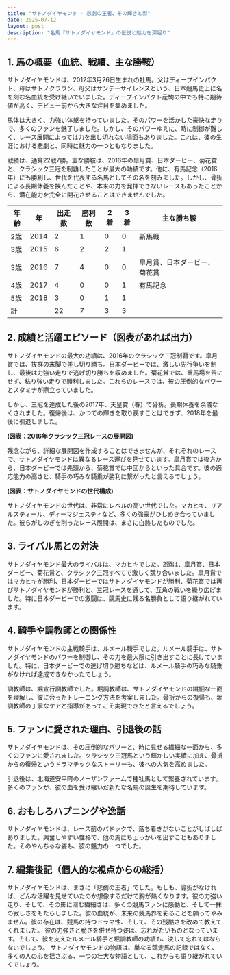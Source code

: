 ```yaml
---
title: "サトノダイヤモンド - 悲劇の王者、その輝きと影"
date: 2025-07-12
layout: post
description: "名馬『サトノダイヤモンド』の伝説と魅力を深堀り"
---
```


## 1. 馬の概要（血統、戦績、主な勝鞍）

サトノダイヤモンドは、2012年3月26日生まれの牡馬。父はディープインパクト、母はサトノクラウン、母父はサンデーサイレンスという、日本競馬史上に名を刻む名血統を受け継いでいました。ディープインパクト産駒の中でも特に期待値が高く、デビュー前から大きな注目を集めました。

馬体は大きく、力強い体躯を持っていました。そのパワーを活かした豪快な走りで、多くのファンを魅了しました。しかし、そのパワーゆえに、時に制御が難しく、レース展開によっては力を出し切れない場面もありました。これは、彼の生涯における悲劇と、同時に魅力の一つともなりました。

戦績は、通算22戦7勝。主な勝鞍は、2016年の皐月賞、日本ダービー、菊花賞と、クラシック三冠を制覇したことが最大の功績です。他に、有馬記念（2016年）にも勝利し、世代を代表する名馬としてその名を刻みました。しかし、骨折による長期休養を挟んだことや、本来の力を発揮できないレースもあったことから、潜在能力を完全に開花させることはできませんでした。

| 年齢 | 年 | 出走数 | 勝利数 | 2着 | 3着 | 主な勝ち鞍 |
|---|---|---|---|---|---|---|
| 2歳 | 2014 | 2 | 1 | 0 | 0 | 新馬戦 |
| 3歳 | 2015 | 6 | 2 | 2 | 1 |  |
| 3歳 | 2016 | 7 | 4 | 0 | 0 | 皐月賞、日本ダービー、菊花賞 |
| 4歳 | 2017 | 4 | 0 | 0 | 1 | 有馬記念 |
| 5歳 | 2018 | 3 | 0 | 1 | 1 |  |
| 計 |  | 22 | 7 | 3 | 3 |  |


## 2. 成績と活躍エピソード（図表があれば出力）

サトノダイヤモンドの最大の功績は、2016年のクラシック三冠制覇です。皐月賞では、抜群の末脚で差し切り勝ち。日本ダービーでは、激しい先行争いを制し、最後は力強い走りで逃げ切り勝ちを収めました。菊花賞では、重馬場を苦にせず、粘り強い走りで勝利しました。これらのレースでは、彼の圧倒的なパワーとスタミナが際立っていました。

しかし、三冠を達成した後の2017年、天皇賞（春）で骨折。長期休養を余儀なくされました。復帰後は、かつての輝きを取り戻すことはできず、2018年を最後に引退しました。

**(図表：2016年クラシック三冠レースの展開図)**

残念ながら、詳細な展開図を作成することはできませんが、それぞれのレースで、サトノダイヤモンドは異なるレース運びを見せています。皐月賞では後方から、日本ダービーでは先頭から、菊花賞では中団からといった具合です。彼の適応能力の高さと、騎手の巧みな騎乗が勝利に繋がったと言えるでしょう。

**(図表：サトノダイヤモンドの世代構成)**

サトノダイヤモンドの世代は、非常にレベルの高い世代でした。マカヒキ、リアルスティール、ディーマジェスティなど、多くの強豪がひしめき合っていました。彼らがしのぎを削ったレース展開は、まさに白熱したものでした。


## 3. ライバル馬との対決

サトノダイヤモンド最大のライバルは、マカヒキでした。2頭は、皐月賞、日本ダービー、菊花賞と、クラシック三冠すべてで激しく競り合いました。皐月賞ではマカヒキが勝利、日本ダービーではサトノダイヤモンドが勝利、菊花賞では再びサトノダイヤモンドが勝利と、三冠レースを通して、互角の戦いを繰り広げました。特に日本ダービーでの激闘は、競馬史に残る名勝負として語り継がれています。


## 4. 騎手や調教師との関係性

サトノダイヤモンドの主戦騎手は、ルメール騎手でした。ルメール騎手は、サトノダイヤモンドのパワーを制御し、その力を最大限に引き出すことに長けていました。特に、日本ダービーでの逃げ切り勝ちなどは、ルメール騎手の巧みな騎乗がなければ達成できなかったでしょう。

調教師は、堀宣行調教師でした。堀調教師は、サトノダイヤモンドの繊細な一面を理解し、彼に合ったトレーニング方法を考案しました。骨折からの復帰も、堀調教師の丁寧なケアと指導があってこそ実現できたと言えるでしょう。


## 5. ファンに愛された理由、引退後の話

サトノダイヤモンドは、その圧倒的なパワーと、時に見せる繊細な一面から、多くのファンに愛されました。クラシック三冠馬という輝かしい実績に加え、骨折からの復帰というドラマチックなストーリーも、彼への人気を高めました。

引退後は、北海道安平町のノーザンファームで種牡馬として繋養されています。多くのファンが、彼の血を受け継いだ新たな名馬の誕生を期待しています。


## 6. おもしろハプニングや逸話

サトノダイヤモンドは、レース前のパドックで、落ち着きがないことがしばしばありました。興奮しやすい性格で、他の馬にちょっかいを出すこともありました。そのやんちゃな姿も、彼の魅力の一つでした。


## 7. 編集後記（個人的な視点からの総括）

サトノダイヤモンドは、まさに「悲劇の王者」でした。もしも、骨折がなければ、どんな活躍を見せていたのか想像するだけで胸が熱くなります。彼の力強い走り、そして、その影に潜む繊細さは、多くの競馬ファンに感動と、そして一抹の寂しさをもたらしました。彼の血統が、未来の競馬界を彩ることを願ってやみません。彼の存在は、競馬の持つドラマ性、そして、その残酷さを改めて教えてくれました。  彼の力強さと脆さを併せ持つ姿は、忘れがたいものとなっています。そして、彼を支えたルメール騎手と堀調教師の功績も、決して忘れてはならないでしょう。  サトノダイヤモンドの物語は、単なる競走馬の記録ではなく、多くの人の心を揺さぶる、一つの壮大な物語として、これからも語り継がれていくでしょう。
